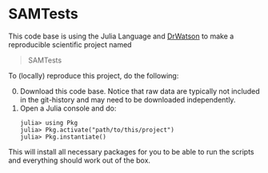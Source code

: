 # SAMTests

This code base is using the Julia Language and [DrWatson](https://juliadynamics.github.io/DrWatson.jl/stable/)
to make a reproducible scientific project named
> SAMTests

To (locally) reproduce this project, do the following:

0. Download this code base. Notice that raw data are typically not included in the
   git-history and may need to be downloaded independently.
1. Open a Julia console and do:
   ```
   julia> using Pkg
   julia> Pkg.activate("path/to/this/project")
   julia> Pkg.instantiate()
   ```

This will install all necessary packages for you to be able to run the scripts and
everything should work out of the box.
